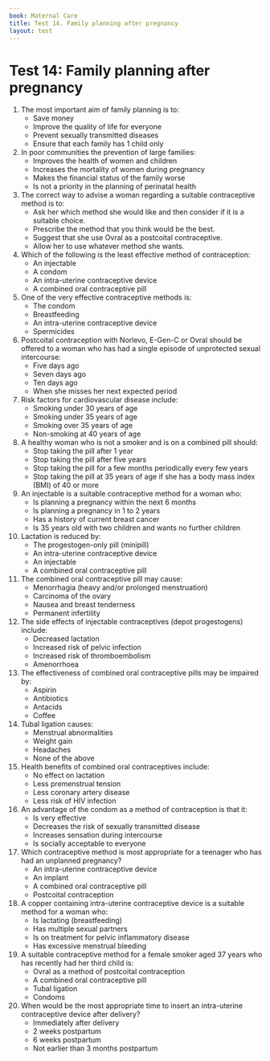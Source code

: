 ```yaml
---
book: Maternal Care
title: Test 14. Family planning after pregnancy
layout: test
---
```


# Test 14: Family planning after pregnancy

1.	The most important aim of family planning is to:
	-	Save money
	+	Improve the quality of life for everyone
	-	Prevent sexually transmitted diseases
	-	Ensure that each family has 1 child only
2.	In poor communities the prevention of large families:
	+	Improves the health of women and children
	-	Increases the mortality of women during pregnancy
	-	Makes the financial status of the family worse
	-	Is not a priority in the planning of perinatal health
3.	The correct way to advise a woman regarding a suitable contraceptive method is to:
	+	Ask her which method she would like and then consider if it is a suitable choice.
	-	Prescribe the method that you think would be the best.
	-	Suggest that she use Ovral as a postcoital contraceptive.
	-	Allow her to use whatever method she wants.
4.	Which of the following is the least effective method of contraception:
	-	An injectable
	+	A condom
	-	An intra-uterine contraceptive device
	-	A combined oral contraceptive pill
5.	One of the very effective contraceptive methods is:
	-	The condom
	-	Breastfeeding
	+	An intra-uterine contraceptive device
	-	Spermicides
6.	Postcoital contraception with Norlevo, E-Gen-C or Ovral should be offered to a woman who has had a single episode of unprotected sexual intercourse:
	+	Five days ago
	-	Seven days ago
	-	Ten days ago
	-	When she misses her next expected period
7.	Risk factors for cardiovascular disease include:
	-	Smoking under 30 years of age
	-	Smoking under 35 years of age
	+	Smoking over 35 years of age
	-	Non-smoking at 40 years of age
8.	A healthy woman who is not a smoker and is on a combined pill should:
	-	Stop taking the pill after 1 year
	-	Stop taking the pill after five years
	-	Stop taking the pill for a few months periodically every few years
	+	Stop taking the pill at 35 years of age if she has a body mass index (BMI) of 40 or more
9.	An injectable is a suitable contraceptive method for a woman who:
	-	Is planning a pregnancy within the next 6 months
	+	Is planning a pregnancy in 1 to 2 years
	-	Has a history of current breast cancer
	-	Is 35 years old with two children and wants no further children
10.	Lactation is reduced by:
	-	The progestogen-only pill (minipill)
	-	An intra-uterine contraceptive device
	-	An injectable
	+	A combined oral contraceptive pill
11.	The combined oral contraceptive pill may cause:
	-	Menorrhagia (heavy and/or prolonged menstruation)
	-	Carcinoma of the ovary
	+	Nausea and breast tenderness
	-	Permanent infertility
12.	The side effects of injectable contraceptives (depot progestogens) include:
	-	Decreased lactation
	-	Increased risk of pelvic infection
	-	Increased risk of thromboembolism
	+	Amenorrhoea
13.	The effectiveness of combined oral contraceptive pills may be impaired by:
	-	Aspirin
	+	Antibiotics
	-	Antacids
	-	Coffee
14.	Tubal ligation causes:
	-	Menstrual abnormalities
	-	Weight gain
	-	Headaches
	+	None of the above
15.	Health benefits of combined oral contraceptives include:
	-	No effect on lactation
	+	Less premenstrual tension
	-	Less coronary artery disease
	-	Less risk of HIV infection
16.	An advantage of the condom as a method of contraception is that it:
	-	Is very effective
	+	Decreases the risk of sexually transmitted disease
	-	Increases sensation during intercourse
	-	Is socially acceptable to everyone
17.	Which contraceptive method is most appropriate for a teenager who has had an unplanned pregnancy?
	-	An intra-uterine contraceptive device
	+	An implant
	-	A combined oral contraceptive pill
	-	Postcoital contraception
18.	A copper containing intra-uterine contraceptive device is a suitable method for a woman who:
	+	Is lactating (breastfeeding)
	-	Has multiple sexual partners
	-	Is on treatment for pelvic inflammatory disease
	-	Has excessive menstrual bleeding
19.	A suitable contraceptive method for a female smoker aged 37 years who has recently had her third child is:
	-	Ovral as a method of postcoital contraception
	-	A combined oral contraceptive pill
	+	Tubal ligation
	-	Condoms
20.	When would be the most appropriate time to insert an intra-uterine contraceptive device after delivery?
	-	Immediately after delivery
	-	2 weeks postpartum
	+	6 weeks postpartum
	-	Not earlier than 3 months postpartum

